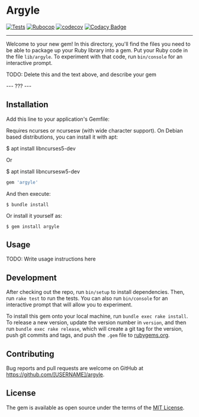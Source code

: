 # Argyle

[![Tests](https://github.com/Isty001/argyle/workflows/Tests/badge.svg)](https://github.com/Isty001/argyle/actions?query=workflow%3ATests)
[![Rubocop](https://github.com/Isty001/argyle/workflows/Rubocop/badge.svg)](https://github.com/Isty001/argyle/actions?query=workflow%3ARubocop)
[![codecov](https://codecov.io/gh/Isty001/argyle/branch/master/graph/badge.svg)](https://codecov.io/gh/Isty001/argyle)
[![Codacy Badge](https://app.codacy.com/project/badge/Grade/cc216aebb30d483a9384514c24f26ba1)](https://www.codacy.com/gh/Isty001/argyle/dashboard)

---

Welcome to your new gem! In this directory, you'll find the files you need to be able to package up your Ruby library into a gem. Put your Ruby code in the file `lib/argyle`. To experiment with that code, run `bin/console` for an interactive prompt.

TODO: Delete this and the text above, and describe your gem

--- ??? ---

## Installation

Add this line to your application's Gemfile:

Requires ncurses or ncursesw (with wide character support). On Debian based distributions, you can install it with apt:

$ apt install libncurses5-dev

Or

$ apt install libncursesw5-dev

```ruby
gem 'argyle'
```

And then execute:

    $ bundle install

Or install it yourself as:

    $ gem install argyle

## Usage

TODO: Write usage instructions here

## Development

After checking out the repo, run `bin/setup` to install dependencies. Then, run `rake test` to run the tests. You can also run `bin/console` for an interactive prompt that will allow you to experiment.

To install this gem onto your local machine, run `bundle exec rake install`. To release a new version, update the version number in `version`, and then run `bundle exec rake release`, which will create a git tag for the version, push git commits and tags, and push the `.gem` file to [rubygems.org](https://rubygems.org).

## Contributing

Bug reports and pull requests are welcome on GitHub at https://github.com/[USERNAME]/argyle.


## License

The gem is available as open source under the terms of the [MIT License](https://opensource.org/licenses/MIT).
